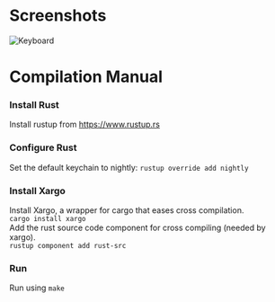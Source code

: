 # Screenshots
![Keyboard](https://i.imgur.com/Wa43Xir.png)

# Compilation Manual

### Install Rust
Install rustup from https://www.rustup.rs  

### Configure Rust
Set the default keychain to nightly: `rustup override add nightly`

### Install Xargo
Install Xargo, a wrapper for cargo that eases cross compilation.  
`cargo install xargo`  
Add the rust source code component for cross compiling (needed by xargo).  
`rustup component add rust-src`  

### Run
Run using `make`  
